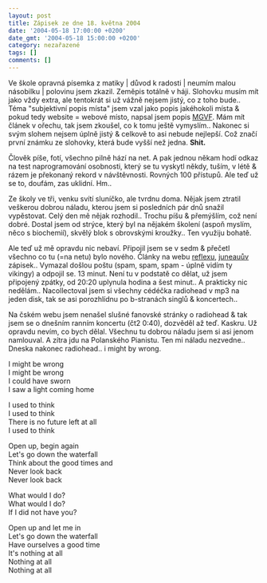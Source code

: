 ```yaml
---
layout: post
title: Zápisek ze dne 18. května 2004
date: '2004-05-18 17:00:00 +0200'
date_gmt: '2004-05-18 15:00:00 +0200'
category: nezařazené
tags: []
comments: []
---
```

<p>Ve škole opravná písemka z matiky | důvod k radosti | neumím malou násobilku | polovinu jsem zkazil. Zeměpis  totálně v háji. Slohovku musím mít jako vždy extra, ale tentokrát si už vážně nejsem jistý, co z toho bude..  Téma &quot;subjektivní popis místa&quot; jsem vzal jako popis jakéhokoli místa &amp; pokud tedy website = webové  místo, napsal jsem popis <a href="http://mgvforum.wz.cz">MGVF</a>. Mám mít článek v ořechu, tak jsem zkoušel,  co k tomu ještě vymyslím.. Nakonec si svým slohem nejsem úplně jistý &amp; celkově to asi nebude nejlepší. Což  značí první známku ze slohovky, která bude vyšší než jedna. <strong>Shit.</strong></p>
<p>Člověk píše, fotí, všechno pilně hází na net. A pak jednou někam hodí odkaz na test naprogramování osobnosti,  který se tu vyskytl někdy, tuším, v létě &amp; rázem je překonaný rekord v návštěvnosti. Rovných 100 přístupů.  Ale teď už se to, doufám, zas uklidní. Hm..</p>
<p>Ze školy ve tři, venku svítí sluníčko, ale tvrdnu doma. Nějak jsem ztratil veškerou dobrou náladu, kterou  jsem si posledních pár dnů snažil vypěstovat. Celý den mě nějak rozhodil.. Trochu píšu &amp; přemýšlím, což není  dobré. Dostal jsem od strýce, který byl na nějakém školení (aspoň myslím, něco s biochemií), skvělý blok s obrovskými  kroužky.. Ten využiju bohatě.</p>
<p>Ale teď už mě opravdu nic nebaví. Připojil jsem se v sedm &amp; přečetl všechno co tu (=na netu) bylo nového.  Články na webu <a href="http://www.reflex.cz">reflexu</a>, <a href="http://juneau.wz.cz">juneauův</a> zápisek..  Vymazal došlou poštu (spam, spam, spam - úplně vidím ty vikingy) a odpojil se. 13 minut. Není tu v podstatě co dělat,  už jsem připojený zpátky, od 20:20 uplynula hodina a šest minut.. A prakticky nic nedělám.. Nacollectoval jsem  si všechny cédéčka radiohead v mp3 na jeden disk, tak se asi porozhlídnu po b-stranách singlů &amp; koncertech..</p>
<p>Na čském webu jsem nenašel slušné fanovské stránky o radiohead &amp; tak jsem se o dnešním ranním koncertu  (čt2 0:40), dozvěděl až teď. Kaskru. Už opravdu nevím, co bych dělal. Všechnu tu dobrou náladu jsem si asi jenom  namlouval. A zítra jdu na Polanského Pianistu. Ten mi náladu nezvedne.. Dneska nakonec radiohead.. i might by wrong.</p>
<p class="odsazeny">I might be wrong<br>  I might be wrong<br>  I could have sworn<br>  I saw a light coming home</p>
<p class="odsazeny">I used to think<br>  I used to think<br>  There is no future left at all <br>  I used to think</p>
<p class="odsazeny">Open up, begin again <br>  Let's go down the waterfall <br>  Think about the good times and <br>  Never look back  <br>  Never look back</p>
<p class="odsazeny">What would I do?  <br>  What would I do?  <br>  If I did not have you?</p>
<p class="odsazeny">Open up and let me in   <br>  Let's go down the waterfall   <br>  Have ourselves a good time<br>  It's nothing at all  <br>  Nothing at all      <br>  Nothing at all</p>
